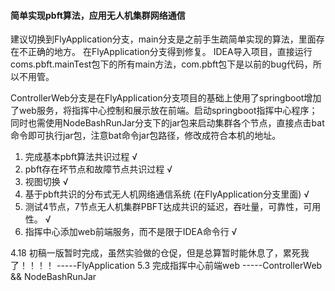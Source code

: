 #### 简单实现pbft算法，应用无人机集群网络通信

建议切换到FlyApplication分支，main分支是之前手生疏简单实现的算法，里面存在不正确的地方。
在FlyApplication分支得到修复。
IDEA导入项目，直接运行coms.pbft.mainTest包下的所有main方法，com.pbft包下是以前的bug代码，所以不用管。

ControllerWeb分支是在FlyApplication分支项目的基础上使用了springboot增加了web服务，将指挥中心控制和展示放在前端。启动springboot指挥中心程序；同时也需使用NodeBashRunJar分支下的jar包来启动集群各个节点，直接点击bat命令即可执行jar包，注意bat命令jar包路径，修改成符合本机的地址。

1. 完成基本pbft算法共识过程   √
2. pbft存在坏节点和故障节点共识过程     √
3. 视图切换      √
4. 基于pbft共识的分布式无人机网络通信系统 (在FlyApplication分支里面) √
5. 测试4节点，7节点无人机集群PBFT达成共识的延迟，吞吐量，可靠性，可用性。  √
6. 指挥中心添加web前端服务，而不是限于IDEA命令行  √

4.18 初稿一版暂时完成，虽然实验做的仓促，但是总算暂时能休息了，累死我了！！！！  -----FlyApplication
5.3 完成指挥中心前端web                                                        -----ControllerWeb && NodeBashRunJar



